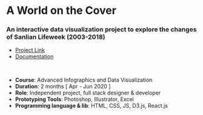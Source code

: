 # A World on the Cover
### An interactive data visualization project to explore the changes of Sanlian Lifeweek (2003-2018)


- [Project Link](https://yuanfang313.github.io/world-on-cover/)
- [Documentation](https://www.fang--yuan.com/dataviz/dataviz-cover/)

<br>

- **Course**: Advanced Infographics and Data Visualization
- **Duration**: 2 months [ Apr - Jun 2020 ]
- **Role**: Independent project, full stack designer & developer
- **Prototyping Tools**: Photoshop, Illustrator, Excel
- **Programming language & lib**: HTML, CSS, JS, D3.js, React.js
